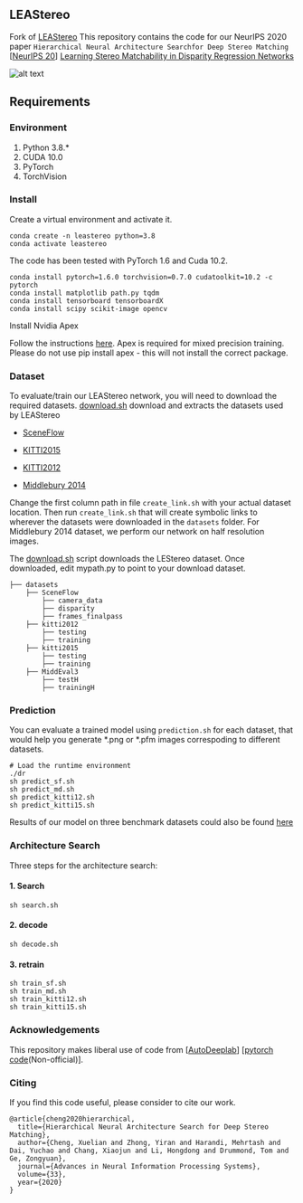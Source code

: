 ## LEAStereo
Fork of [LEAStereo](https://github.com/XuelianCheng/LEAStereo)
This repository contains the code for our NeurIPS 2020 paper `Hierarchical Neural Architecture Searchfor Deep Stereo Matching` [[NeurIPS 20](https://proceedings.neurips.cc/paper/2020/file/fc146be0b230d7e0a92e66a6114b840d-Paper.pdf)] 
[Learning Stereo Matchability in Disparity Regression Networks](https://arxiv.org/pdf/2008.04800.pdf)

![alt text](./LEStereo.png)

## Requirements

### Environment

1. Python 3.8.*
2. CUDA 10.0
3. PyTorch 
4. TorchVision 

### Install
Create a  virtual environment and activate it.
```shell
conda create -n leastereo python=3.8
conda activate leastereo
```
The code has been tested with PyTorch 1.6 and Cuda 10.2.
```shell
conda install pytorch=1.6.0 torchvision=0.7.0 cudatoolkit=10.2 -c pytorch
conda install matplotlib path.py tqdm
conda install tensorboard tensorboardX
conda install scipy scikit-image opencv
```

Install Nvidia Apex


Follow the instructions [here](https://github.com/NVIDIA/apex#quick-start). Apex is required for mixed precision training. 
Please do not use pip install apex - this will not install the correct package.

### Dataset
To evaluate/train our LEAStereo network, you will need to download the required datasets.  [download.sh](download.sh) download and extracts the datasets used by LEAStereo

* [SceneFlow](https://lmb.informatik.uni-freiburg.de/resources/datasets/SceneFlowDatasets.en.html)

* [KITTI2015](http://www.cvlibs.net/datasets/kitti/eval_scene_flow.php?benchmark=stereo)

* [KITTI2012](http://www.cvlibs.net/datasets/kitti/eval_stereo_flow.php?benchmark=stereo)

* [Middlebury 2014](https://vision.middlebury.edu/stereo/submit3/)

Change the first column path in file `create_link.sh` with your actual dataset location. Then run `create_link.sh` that will create symbolic links to wherever the datasets were downloaded in the `datasets` folder. For Middlebury 2014 dataset, we perform our network on half resolution images.

The [download.sh](download.sh) script downloads the LEStereo dataset.  Once downloaded, edit mypath.py to point to your download dataset.


```Shell
├── datasets
    ├── SceneFlow
        ├── camera_data
        ├── disparity
        ├── frames_finalpass
    ├── kitti2012
        ├── testing
        ├── training
    ├── kitti2015
        ├── testing
        ├── training
    ├── MiddEval3
        ├── testH
        ├── trainingH
```

### Prediction

You can evaluate a trained model using `prediction.sh` for each dataset, that would help you generate *.png or *.pfm images correspoding to different datasets.
```shell
# Load the runtime environment
./dr
sh predict_sf.sh
sh predict_md.sh
sh predict_kitti12.sh
sh predict_kitti15.sh
```
Results of our model on three benchmark datasets could also be found [here](https://drive.google.com/file/d/1Wcv-WzQToTwAiBfWpONrtyQSgsHrWqWC/view?usp=sharing) 


### Architecture Search 
Three steps for the architecture search: 

#### 1. Search 
```shell
sh search.sh
```
#### 2. decode 
```shell
sh decode.sh
```
#### 3. retrain 
```shell
sh train_sf.sh
sh train_md.sh
sh train_kitti12.sh
sh train_kitti15.sh
```

### Acknowledgements
This repository makes liberal use of code from [[AutoDeeplab](https://openaccess.thecvf.com/content_CVPR_2019/html/Liu_Auto-DeepLab_Hierarchical_Neural_Architecture_Search_for_Semantic_Image_Segmentation_CVPR_2019_paper.html)]  [[pytorch code](https://github.com/NoamRosenberg/autodeeplab)(Non-official)]. 

### Citing
If you find this code useful, please consider to cite our work.

```
@article{cheng2020hierarchical,
  title={Hierarchical Neural Architecture Search for Deep Stereo Matching},
  author={Cheng, Xuelian and Zhong, Yiran and Harandi, Mehrtash and Dai, Yuchao and Chang, Xiaojun and Li, Hongdong and Drummond, Tom and Ge, Zongyuan},
  journal={Advances in Neural Information Processing Systems},
  volume={33},
  year={2020}
}
```

